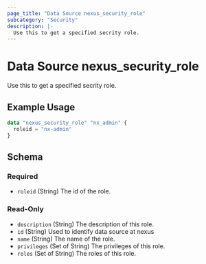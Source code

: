 ```yaml
---
page_title: "Data Source nexus_security_role"
subcategory: "Security"
description: |-
  Use this to get a specified secrity role.
---
```

# Data Source nexus_security_role
Use this to get a specified secrity role.
## Example Usage
```terraform
data "nexus_security_role" "nx_admin" {
  roleid = "nx-admin"
}
```
<!-- schema generated by tfplugindocs -->
## Schema

### Required

- `roleid` (String) The id of the role.

### Read-Only

- `description` (String) The description of this role.
- `id` (String) Used to identify data source at nexus
- `name` (String) The name of the role.
- `privileges` (Set of String) The privileges of this role.
- `roles` (Set of String) The roles of this role.
